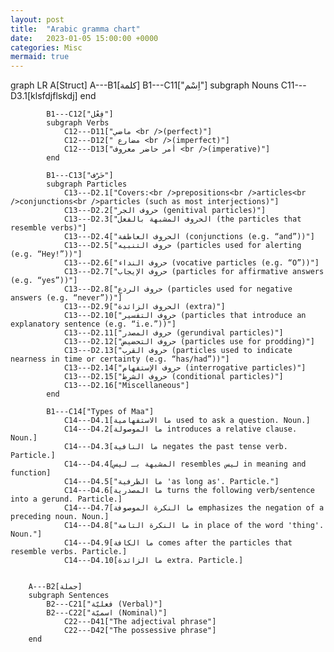 ```yaml
---
layout: post
title:  "Arabic gramma chart"
date:   2023-01-05 15:00:00 +0000
categories: Misc
mermaid: true
---
```


<div class="mermaid">
graph LR
    A[Struct]
        A---B1[كلمة]
            B1---C11["اِسْم"]
            subgraph Nouns
                C11---D3.1[klsfdjflskdj]
            end
			
            B1---C12["فِعْل"]
            subgraph Verbs
                C12---D11["ماضي <br />(perfect)"]
                C12---D12[" مضارع <br />(imperfect)"]
                C12---D13["أمر حاضر معروف <br />(imperative)"]
            end
			
            B1---C13["حَرْف"]
			subgraph Particles
                C13---D2.1["Covers:<br />prepositions<br />articles<br />conjunctions<br />particles (such as most interjections)"]
                C13---D2.2["حروف الجر (genitival particles)"]
                C13---D2.3["الحروف المشبهة بالفعل (the particles that resemble verbs)"]
                C13---D2.4["الحروف العاطفة (conjunctions (e.g. “and”))"]
                C13---D2.5["حروف التنبيه (particles used for alerting (e.g. “Hey!”))"]
                C13---D2.6["حروف النداء (vocative particles (e.g. “O”))"]
                C13---D2.7["حروف الإيجاب (particles for affirmative answers (e.g. “yes”))"]
                C13---D2.8["حروف الردع (particles used for negative answers (e.g. “never”))"]
                C13---D2.9["الحروف الزائدة (extra)"]
                C13---D2.10["حروف التفسير (particles that introduce an explanatory sentence (e.g. “i.e.”))"]
                C13---D2.11["حروف المصدر (gerundival particles)"]
                C13---D2.12["حروف التحضيض (particles use for prodding)"]
                C13---D2.13["حروف القرب (particles used to indicate nearness in time or certainty (e.g. “has/had”))"]
                C13---D2.14["حروف الإستفهام (interrogative particles)"]
                C13---D2.15["حروف الشرط (conditional particles)"]
                C13---D2.16["Miscellaneous"]
			end
			
			B1---C14["Types of Maa"]
				C14---D4.1[ما الاستفهامية used to ask a question. Noun.]
				C14---D4.2[ما الموصولة introduces a relative clause. Noun.]
				C14---D4.3[ما النافية negates the past tense verb. Particle.]
				C14---D4.4[المشبهة بـ ليس resembles ليس in meaning and function]
				C14---D4.5["ما الظرفية 'as long as'. Particle."]
				C14---D4.6[ما المصدرية turns the following verb/sentence into a gerund. Particle.]
				C14---D4.7[ما النكرة الموصوفة emphasizes the negation of a preceding noun. Noun.]
				C14---D4.8["ما النكرة التامة in place of the word 'thing'. Noun."]
				C14---D4.9[ما الكافة comes after the particles that resemble verbs. Particle.]
				C14---D4.10[ما الزائدة extra. Particle.]
				
			
        A---B2[جملة]
		subgraph Sentences
            B2---C21["فعليّة (Verbal)"]
            B2---C22["اسميّة (Nominal)"]
                C22---D41["The adjectival phrase"]
                C22---D42["The possessive phrase"]
        end
</div>
